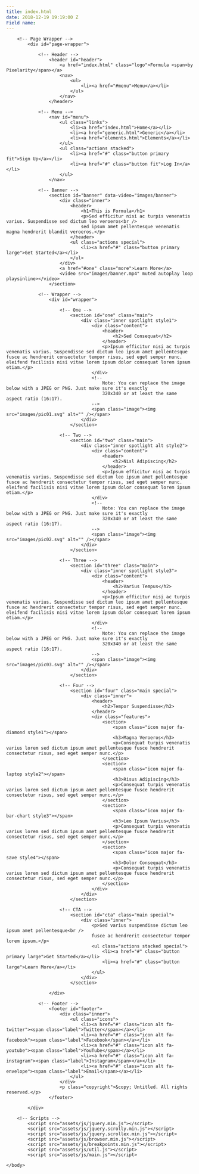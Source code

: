 ```yaml
---
title: index.html
date: 2018-12-19 19:19:00 Z
Field name: 
---
```


<!DOCTYPE HTML>
<!--
	Formula by happy. smart. useful.
	happysmartuseful-dot-com
	License: pixelarity.com/license
-->
<html>
	<head>
		<title>happy. smart. useful.</title>
		<meta charset="utf-8" />
		<meta name="viewport" content="width=device-width, initial-scale=1, user-scalable=no" />
		<link rel="stylesheet" href="assets/css/main.css" />
	</head>
	<body class="is-preload">

		<!-- Page Wrapper -->
			<div id="page-wrapper">

				<!-- Header -->
					<header id="header">
						<a href="index.html" class="logo">Formula <span>by Pixelarity</span></a>
						<nav>
							<ul>
								<li><a href="#menu">Menu</a></li>
							</ul>
						</nav>
					</header>

				<!-- Menu -->
					<nav id="menu">
						<ul class="links">
							<li><a href="index.html">Home</a></li>
							<li><a href="generic.html">Generic</a></li>
							<li><a href="elements.html">Elements</a></li>
						</ul>
						<ul class="actions stacked">
							<li><a href="#" class="button primary fit">Sign Up</a></li>
							<li><a href="#" class="button fit">Log In</a></li>
						</ul>
					</nav>

				<!-- Banner -->
					<section id="banner" data-video="images/banner">
						<div class="inner">
							<header>
								<h1>This is Formula</h1>
								<p>Sed efficitur nisi ac turpis venenatis varius. Suspendisse sed dictum leo veroeros<br />
								sed ipsum amet pellentesque venenatis magna hendrerit blandit veroeros.</p>
							</header>
							<ul class="actions special">
								<li><a href="#" class="button primary large">Get Started</a></li>
							</ul>
						</div>
						<a href="#one" class="more">Learn More</a>
						<video src="images/banner.mp4" muted autoplay loop playsinline></video>
					</section>

				<!-- Wrapper -->
					<div id="wrapper">

						<!-- One -->
							<section id="one" class="main">
								<div class="inner spotlight style1">
									<div class="content">
										<header>
											<h2>Sed Consequat</h2>
										</header>
										<p>Ipsum efficitur nisi ac turpis venenatis varius. Suspendisse sed dictum leo ipsum amet pellentesque fusce ac hendrerit consectetur tempor risus, sed eget semper nunc. eleifend facilisis nisi vitae lorem ipsum dolor consequat lorem ipsum etiam.</p>
									</div>
									<!--
										Note: You can replace the image below with a JPEG or PNG. Just make sure it's exactly
										320x340 or at least the same aspect ratio (16:17).
									-->
									<span class="image"><img src="images/pic01.svg" alt="" /></span>
								</div>
							</section>

						<!-- Two -->
							<section id="two" class="main">
								<div class="inner spotlight alt style2">
									<div class="content">
										<header>
											<h2>Nisl Adipiscing</h2>
										</header>
										<p>Ipsum efficitur nisi ac turpis venenatis varius. Suspendisse sed dictum leo ipsum amet pellentesque fusce ac hendrerit consectetur tempor risus, sed eget semper nunc. eleifend facilisis nisi vitae lorem ipsum dolor consequat lorem ipsum etiam.</p>
									</div>
									<!--
										Note: You can replace the image below with a JPEG or PNG. Just make sure it's exactly
										320x340 or at least the same aspect ratio (16:17).
									-->
									<span class="image"><img src="images/pic02.svg" alt="" /></span>
								</div>
							</section>

						<!-- Three -->
							<section id="three" class="main">
								<div class="inner spotlight style3">
									<div class="content">
										<header>
											<h2>Varius Tempus</h2>
										</header>
										<p>Ipsum efficitur nisi ac turpis venenatis varius. Suspendisse sed dictum leo ipsum amet pellentesque fusce ac hendrerit consectetur tempor risus, sed eget semper nunc. eleifend facilisis nisi vitae lorem ipsum dolor consequat lorem ipsum etiam.</p>
									</div>
									<!--
										Note: You can replace the image below with a JPEG or PNG. Just make sure it's exactly
										320x340 or at least the same aspect ratio (16:17).
									-->
									<span class="image"><img src="images/pic03.svg" alt="" /></span>
								</div>
							</section>

						<!-- Four -->
							<section id="four" class="main special">
								<div class="inner">
									<header>
										<h2>Tempor Suspendisse</h2>
									</header>
									<div class="features">
										<section>
											<span class="icon major fa-diamond style1"></span>
											<h3>Magna Veroeros</h3>
											<p>Consequat turpis venenatis varius lorem sed dictum ipsum amet pellentesque fusce hendrerit consectetur risus, sed eget semper nunc.</p>
										</section>
										<section>
											<span class="icon major fa-laptop style2"></span>
											<h3>Risus Adipiscing</h3>
											<p>Consequat turpis venenatis varius lorem sed dictum ipsum amet pellentesque fusce hendrerit consectetur risus, sed eget semper nunc.</p>
										</section>
										<section>
											<span class="icon major fa-bar-chart style3"></span>
											<h3>Leo Ipsum Varius</h3>
											<p>Consequat turpis venenatis varius lorem sed dictum ipsum amet pellentesque fusce hendrerit consectetur risus, sed eget semper nunc.</p>
										</section>
										<section>
											<span class="icon major fa-save style4"></span>
											<h3>Dolor Consequat</h3>
											<p>Consequat turpis venenatis varius lorem sed dictum ipsum amet pellentesque fusce hendrerit consectetur risus, sed eget semper nunc.</p>
										</section>
									</div>
								</div>
							</section>

						<!-- CTA -->
							<section id="cta" class="main special">
								<div class="inner">
									<p>Sed varius suspendisse dictum leo ipsum amet pellentesque<br />
									fusce ac hendrerit consectetur tempor lorem ipsum.</p>
									<ul class="actions stacked special">
										<li><a href="#" class="button primary large">Get Started</a></li>
										<li><a href="#" class="button large">Learn More</a></li>
									</ul>
								</div>
							</section>

					</div>

				<!-- Footer -->
					<footer id="footer">
						<div class="inner">
							<ul class="icons">
								<li><a href="#" class="icon alt fa-twitter"><span class="label">Twitter</span></a></li>
								<li><a href="#" class="icon alt fa-facebook"><span class="label">Facebook</span></a></li>
								<li><a href="#" class="icon alt fa-youtube"><span class="label">YouTube</span></a></li>
								<li><a href="#" class="icon alt fa-instagram"><span class="label">Instagram</span></a></li>
								<li><a href="#" class="icon alt fa-envelope"><span class="label">Email</span></a></li>
							</ul>
						</div>
						<p class="copyright">&copy; Untitled. All rights reserved.</p>
					</footer>

			</div>

		<!-- Scripts -->
			<script src="assets/js/jquery.min.js"></script>
			<script src="assets/js/jquery.scrolly.min.js"></script>
			<script src="assets/js/jquery.scrollex.min.js"></script>
			<script src="assets/js/browser.min.js"></script>
			<script src="assets/js/breakpoints.min.js"></script>
			<script src="assets/js/util.js"></script>
			<script src="assets/js/main.js"></script>

	</body>
</html>